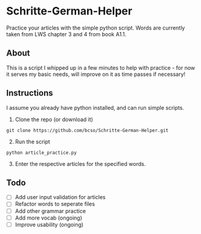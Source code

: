 # Schritte-German-Helper
Practice your articles with the simple python script. Words are currently taken from LWS chapter 3 and 4 from book A1.1.

## About
This is a script I whipped up in a few minutes to help with practice - for now it serves my basic needs, will improve on it as time passes if necessary!

## Instructions
I assume you already have python installed, and can run simple scripts.

1. Clone the repo (or download it)

```git clone https://github.com/bcso/Schritte-German-Helper.git```

2. Run the script

```python article_practice.py```

3. Enter the respective articles for the specified words.

## Todo

- [ ] Add user input validation for articles
- [ ] Refactor words to seperate files
- [ ] Add other grammar practice
- [ ] Add more vocab (ongoing)
- [ ] Improve usability (ongoing)